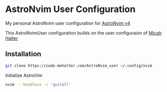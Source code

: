 # AstroNvim User Configuration

My personal AstroNvim user configuration for [AstroNvim v4](https://github.com/AstroNvim/AstroNvim)

This AstroNvimUser configuration builds on the user configuraion of [Micah Halter](https://code.mehalter.com/AstroNvim_user/~files/master)

## Installation

```zsh
git clone https://code.mehalter.com/AstroNvim_user ~/.config/nvim
```
    
Initialize AstroVim

```zsh
nvim  --headless -c 'quitall'
```
